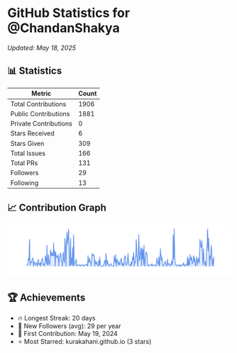 # GitHub Statistics for @ChandanShakya
*Updated: May 18, 2025*

## 📊 Statistics
| Metric | Count |
|--------|--------|
| Total Contributions | 1906 |
| Public Contributions | 1881 |
| Private Contributions | 0 |
| Stars Received | 6 |
| Stars Given | 309 |
| Total Issues | 166 |
| Total PRs | 131 |
| Followers | 29 |
| Following | 13 |

## 📈 Contribution Graph

![Contribution Graph](./contribution_graph.png)

## 🏆 Achievements

- 🔥 Longest Streak: 20 days
- 👥 New Followers (avg): 29 per year
- 📅 First Contribution: May 19, 2024
- ⭐ Most Starred: kurakahani.github.io (3 stars)
